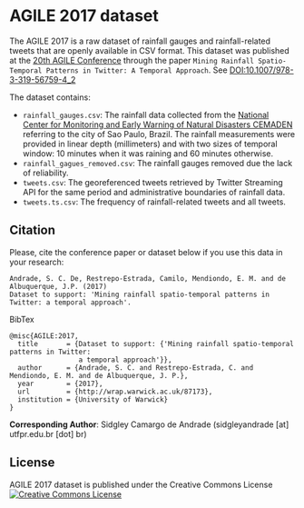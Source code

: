 # AGILE 2017 dataset

The AGILE 2017 is a raw dataset of rainfall gauges and rainfall-related tweets that are openly available in CSV format. This dataset was published at the [20th AGILE Conference](https://agile-online.org/index.php/conference/conference-2017) through the paper `Mining Rainfall Spatio-Temporal Patterns in Twitter: A Temporal Approach`. See [DOI:10.1007/978-3-319-56759-4_2](http://dx.doi.org/10.1007/978-3-319-56759-4_2)

The dataset contains:

- `rainfall_gauges.csv`: The rainfall data collected from the [National Center for Monitoring and Early Warning of Natural Disasters CEMADEN](http://www.cemaden.gov.br/mapainterativo/) referring to the city of Sao Paulo, Brazil. The rainfall measurements were provided in linear depth (millimeters) and with two sizes of temporal window: 10 minutes when it was raining and 60 minutes otherwise.
- `rainfall_gagues_removed.csv`: The rainfall gauges removed due the lack of reliability.
- `tweets.csv`: The georeferenced tweets retrieved by Twitter Streaming API for the same period and administrative boundaries of rainfall data.
- `tweets.ts.csv`: The frequency of rainfall-related tweets and all tweets.

## Citation

Please, cite the conference paper or dataset below if you use this data in your research:

    Andrade, S. C. De, Restrepo-Estrada, Camilo, Mendiondo, E. M. and de Albuquerque, J.P. (2017) 
    Dataset to support: 'Mining rainfall spatio-temporal patterns in Twitter: a temporal approach'.

BibTex

    @misc{AGILE:2017,
      title       = {Dataset to support: {'Mining rainfall spatio-temporal patterns in Twitter: 
                     a temporal approach'}},
      author      = {Andrade, S. C. and Restrepo-Estrada, C. and Mendiondo, E. M. and de Albuquerque, J. P.},
      year        = {2017},
      url         = {http://wrap.warwick.ac.uk/87173},
      institution = {University of Warwick}
    }

**Corresponding Author**:  Sidgley Camargo de Andrade (sidgleyandrade [at] utfpr.edu.br [dot] br)

## License

AGILE 2017 dataset is published under the Creative Commons License <a rel="license" href="http://creativecommons.org/licenses/by-sa/4.0/"><img alt="Creative Commons License" style="border-width:0" src="https://licensebuttons.net/l/by-sa/4.0/80x15.png" /></a><br/>
